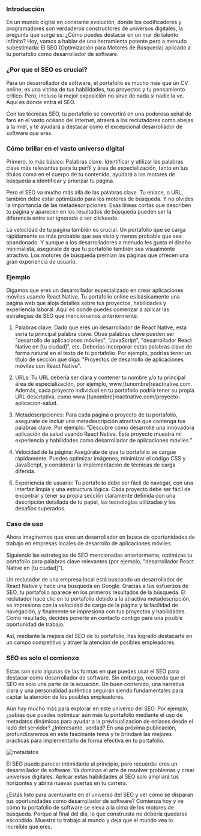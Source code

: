 ### Introducción

En un mundo digital en constante evolución, donde los codificadores y programadores son verdaderos constructores de universos digitales, la pregunta que surge es: ¿Cómo puedes destacar en un mar de talento infinito? Hoy, vamos a hablar de una herramienta potente pero a menudo subestimada: El SEO (Optimización para Motores de Búsqueda) aplicado a tu portafolio como desarrollador de software.

### ¿Por que el SEO es crucial?

Para un desarrollador de software, el portafolio es mucho más que un CV online; es una vitrina de tus habilidades, tus proyectos y tu pensamiento crítico. Pero, incluso la mejor exposición no sirve de nada si nadie la ve. Aquí es donde entra el SEO.

Con las técnicas SEO, tu portafolio se convertirá en una poderosa señal de faro en el vasto océano del internet, atraerá a los reclutadores como abejas a la miel, y te ayudará a destacar como el excepcional desarrollador de software que eres.

### Cómo brillar en el vasto universo digital

Primero, lo más básico: Palabras clave. Identificar y utilizar las palabras clave más relevantes para tu perfil y área de especialización, tanto en tus títulos como en el cuerpo de tu contenido, ayudará a los motores de búsqueda a identificar y priorizar tu página.

Pero el SEO va mucho más allá de las palabras clave. Tu enlace, o URL, también debe estar optimizado para los motores de búsqueda. Y no olvides la importancia de las metadescripciones: Esas líneas cortas que describen tu página y aparecen en los resultados de búsqueda pueden ser la diferencia entre ser ignorado o ser clickeado.

La velocidad de tu página también es crucial. Un portafolio que se carga rápidamente es más probable que sea visto y menos probable que sea abandonado. Y aunque a los desarrolladores a menudo les gusta el diseño minimalista, asegúrate de que tu portafolio también sea visualmente atractivo. Los motores de búsqueda premian las páginas que ofrecen una gran experiencia de usuario.

### Ejemplo

Digamos que eres un desarrollador especializado en crear aplicaciones móviles usando React Native. Tu portafolio online es básicamente una página web que aloja detalles sobre tus proyectos, habilidades y experiencia laboral. Aquí es donde puedes comenzar a aplicar las estrategias de SEO que mencionamos anteriormente.

1. Palabras clave: Dado que eres un desarrollador de React Native, esta sería tu principal palabra clave. Otras palabras clave pueden ser "desarrollo de aplicaciones móviles", "JavaScript", "desarrollador React Native en [tu ciudad]", etc. Deberías incorporar estas palabras clave de forma natural en el texto de tu portafolio. Por ejemplo, podrías tener un título de sección que diga: "Proyectos de desarrollo de aplicaciones móviles con React Native".

2. URLs: Tu URL debería ser clara y contener tu nombre y/o tu principal área de especialización, por ejemplo, www.[tunombre]reactnative.com. Además, cada proyecto individual en tu portafolio podría tener su propia URL descriptiva, como www.[tunombre]reactnative.com/proyecto-aplicacion-salud.

3. Metadescripciones: Para cada página o proyecto de tu portafolio, asegúrate de incluir una metadescripción atractiva que contenga tus palabras clave. Por ejemplo: "Descubre cómo desarrollé una innovadora aplicación de salud usando React Native. Este proyecto muestra mi experiencia y habilidades como desarrollador de aplicaciones móviles."

4. Velocidad de la página: Asegúrate de que tu portafolio se cargue rápidamente. Puedes optimizar imágenes, minimizar el código CSS y JavaScript, y considerar la implementación de técnicas de carga diferida.

5. Experiencia de usuario: Tu portafolio debe ser fácil de navegar, con una interfaz limpia y una estructura lógica. Cada proyecto debe ser fácil de encontrar y tener su propia sección claramente definida con una descripción detallada de tu papel, las tecnologías utilizadas y los desafíos superados.

### Caso de uso

Ahora imaginemos que eres un desarrollador en busca de oportunidades de trabajo en empresas locales de desarrollo de aplicaciones móviles.

Siguiendo las estrategias de SEO mencionadas anteriormente, optimizas tu portafolio para palabras clave relevantes (por ejemplo, "desarrollador React Native en [tu ciudad]").

Un reclutador de una empresa local está buscando un desarrollador de React Native y hace una búsqueda en Google. Gracias a tus esfuerzos de SEO, tu portafolio aparece en los primeros resultados de la búsqueda. El reclutador hace clic en tu portafolio debido a la atractiva metadescripción, se impresiona con la velocidad de carga de la página y la facilidad de navegación, y finalmente se impresiona con tus proyectos y habilidades. Como resultado, decides ponerte en contacto contigo para una posible oportunidad de trabajo.

Así, mediante la mejora del SEO de tu portafolio, has logrado destacarte en un campo competitivo y atraer la atención de posibles empleadores.

### SEO es solo el comienzo

Estas son solo algunas de las formas en que puedes usar el SEO para destacar como desarrollador de software. Sin embargo, recuerda que el SEO es solo una parte de la ecuación. Un buen contenido, una narrativa clara y una personalidad auténtica seguirán siendo fundamentales para captar la atención de los posibles empleadores.

Aún hay mucho más para explorar en este universo del SEO. Por ejemplo, ¿sabías que puedes optimizar aún más tu portafolio mediante el uso de metadatos dinámicos para ayudar a la previsualizacion de enlaces desde el lado del servidor? ¿Interesante, verdad? En una próxima publicación, profundizaremos en este fascinante tema y te brindaré las mejores prácticas para implementarlo de forma efectiva en tu portafolio.

![metadatos](/images/metadatos.png)

El SEO puede parecer intimidante al principio, pero recuerda: eres un desarrollador de software. Ya dominas el arte de resolver problemas y crear universos digitales. Aplicar estas habilidades al SEO solo ampliará tus horizontes y abrirá nuevas puertas en tu carrera.

¿Estás listo para aventurarte en el universo del SEO y ver cómo se disparan tus oportunidades como desarrollador de software? Comienza hoy y ve cómo tu portafolio de software se eleva a la cima de los motores de búsqueda. Porque al final del día, lo que construiste no debería quedarse escondido. Muestra tu trabajo al mundo y deja que el mundo vea lo increíble que eres.
